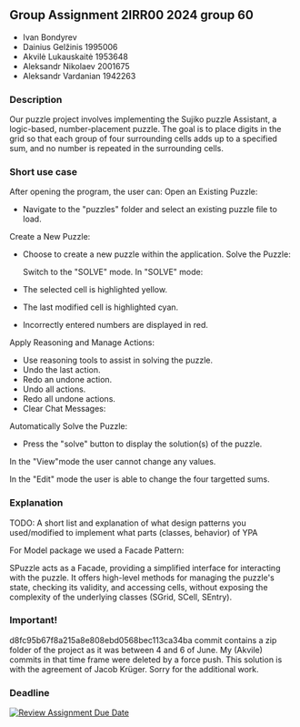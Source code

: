 # <Sujiko>
## Group Assignment 2IRR00 2024 group 60
* Ivan Bondyrev
* Dainius Gelžinis 1995006
* Akvilė Lukauskaitė 1953648
* Aleksandr Nikolaev 2001675
* Aleksandr Vardanian 1942263

### Description
Our puzzle project involves implementing the Sujiko puzzle Assistant, a logic-based, number-placement puzzle. The goal is to place digits in the grid so that each group of four surrounding cells adds up to a specified sum, and no number is repeated in the surrounding cells.

### Short use case
After opening the program, the user can:
Open an Existing Puzzle:

- Navigate to the "puzzles" folder and select an existing puzzle file to load.

Create a New Puzzle:

- Choose to create a new puzzle within the application.
Solve the Puzzle:

  Switch to the "SOLVE" mode. In "SOLVE" mode:
- The selected cell is highlighted yellow.
- The last modified cell is highlighted cyan.
- Incorrectly entered numbers are displayed in red.

Apply Reasoning and Manage Actions:

- Use reasoning tools to assist in solving the puzzle.
- Undo the last action.
- Redo an undone action.
- Undo all actions.
- Redo all undone actions.
- Clear Chat Messages:


Automatically Solve the Puzzle:

- Press the "solve" button to display the solution(s) of the puzzle.

In the "View"mode the user cannot change any values.

In the "Edit" mode the user is able to change the four targetted sums.

### Explanation
TODO: A short list and explanation of what design patterns you used/modified to implement what parts (classes, behavior) of YPA

For Model package we used a Facade Pattern:

SPuzzle acts as a Facade, providing a simplified interface for interacting with the puzzle. It offers high-level methods for managing the puzzle's state, checking its validity, and accessing cells, without exposing the complexity of the underlying classes (SGrid, SCell, SEntry).

### Important!
d8fc95b67f8a215a8e808ebd0568bec113ca34ba commit contains a zip folder of the project as it was between 4 and 6 of June. My (Akvile) commits in that time frame were deleted by a force push. This solution is with the agreement of Jacob Krüger. Sorry for the additional work.

### Deadline
[![Review Assignment Due Date](https://classroom.github.com/assets/deadline-readme-button-24ddc0f5d75046c5622901739e7c5dd533143b0c8e959d652212380cedb1ea36.svg)](https://classroom.github.com/a/_p0yNlNQ)
